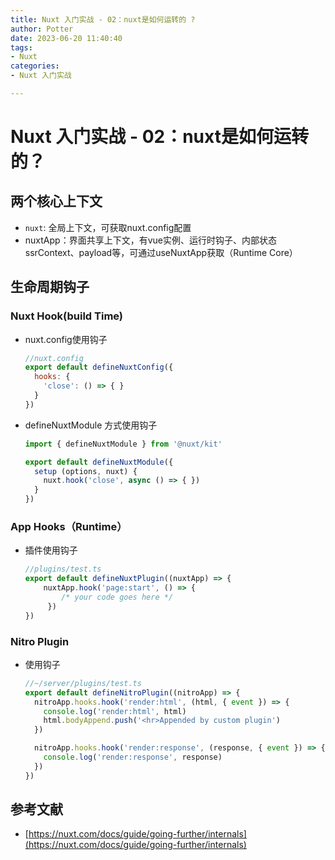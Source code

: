 ```yaml
---
title: Nuxt 入门实战 - 02：nuxt是如何运转的 ?
author: Potter
date: 2023-06-20 11:40:40
tags: 
- Nuxt
categories: 
- Nuxt 入门实战

---
```


# Nuxt 入门实战 - 02：nuxt是如何运转的？

## 两个核心上下文

- `nuxt`:  全局上下文，可获取nuxt.config配置
- nuxtApp：界面共享上下文，有vue实例、运行时钩子、内部状态ssrContext、payload等，可通过useNuxtApp获取（Runtime Core）

## 生命周期钩子

### Nuxt Hook(build Time)

- nuxt.config使用钩子
    
    ```jsx
    //nuxt.config
    export default defineNuxtConfig({
      hooks: {
        'close': () => { }
      }
    })
    ```
    
- defineNuxtModule 方式使用钩子
    
    ```jsx
    import { defineNuxtModule } from '@nuxt/kit'
    
    export default defineNuxtModule({
      setup (options, nuxt) {
        nuxt.hook('close', async () => { })
      }
    })
    ```
    

### App Hooks（Runtime）

- 插件使用钩子
    
    ```jsx
    //plugins/test.ts
    export default defineNuxtPlugin((nuxtApp) => {
        nuxtApp.hook('page:start', () => {
            /* your code goes here */
         })
    })
    ```
    

### Nitro Plugin

- 使用钩子
    
    ```jsx
    //~/server/plugins/test.ts
    export default defineNitroPlugin((nitroApp) => {
      nitroApp.hooks.hook('render:html', (html, { event }) => {
        console.log('render:html', html)
        html.bodyAppend.push('<hr>Appended by custom plugin')
      })
    
      nitroApp.hooks.hook('render:response', (response, { event }) => {
        console.log('render:response', response)
      })
    })
    ```
    

## 参考文献

- [https://nuxt.com/docs/guide/going-further/internals](https://nuxt.com/docs/guide/going-further/internals)
